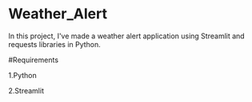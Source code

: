 # Weather_Alert
In this project, I've made a weather alert application using Streamlit and requests libraries in Python.

#Requirements

1.Python

2.Streamlit
